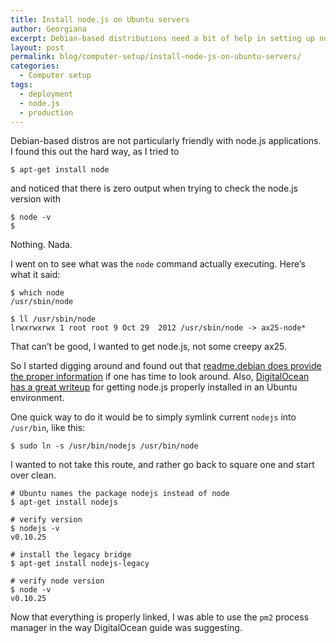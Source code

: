 ```yaml
---
title: Install node.js on Ubuntu servers
author: Georgiana
excerpt: Debian-based distributions need a bit of help in setting up node.js for the first time. We detail the steps to make it easier for the reader to perform them.
layout: post
permalink: blog/computer-setup/install-node-js-on-ubuntu-servers/
categories:
  - Computer setup
tags:
  - deployment
  - node.js
  - production
---
```

Debian-based distros are not particularly friendly with node.js applications. I found this out the hard way, as I tried to

    $ apt-get install node


and noticed that there is zero output when trying to check the node.js version with

    $ node -v
    $


Nothing. Nada.

I went on to see what was the `node` command actually executing. Here&#8217;s what it said:

    $ which node
    /usr/sbin/node

    $ ll /usr/sbin/node
    lrwxrwxrwx 1 root root 9 Oct 29  2012 /usr/sbin/node -> ax25-node*


That can&#8217;t be good, I wanted to get node.js, not some creepy ax25.

So I started digging around and found out that [readme.debian does provide the proper information][1] if one has time to look around. Also, [DigitalOcean has a great writeup][2] for getting node.js properly installed in an Ubuntu environment.

One quick way to do it would be to simply symlink current `nodejs` into `/usr/bin`, like this:

    $ sudo ln -s /usr/bin/nodejs /usr/bin/node


I wanted to not take this route, and rather go back to square one and start over clean.

    # Ubuntu names the package nodejs instead of node
    $ apt-get install nodejs

    # verify version
    $ nodejs -v
    v0.10.25

    # install the legacy bridge
    $ apt-get install nodejs-legacy

    # verify node version
    $ node -v
    v0.10.25


Now that everything is properly linked, I was able to use the `pm2` process manager in the way DigitalOcean guide was suggesting.

 [1]: http://stackoverflow.com/questions/21168141/can-not-install-packages-using-node-package-manager-in-ubuntu
 [2]: https://www.digitalocean.com/community/tutorials/how-to-install-node-js-on-an-ubuntu-14-04-server
